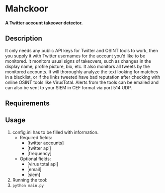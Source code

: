 # Mahckoor
#### A Twitter account takeover detector.
## Description
It only needs any public API keys for Twitter and OSINT tools to work, then you supply it with Twitter usernames for the account you’d like to be monitored.
It monitors usual signs of takeovers, such as changes in the display name, profile picture, bio, etc.
It also monitors all tweets by the monitored accounts. It will thoroughly analyze the text looking for matches in a blacklist, or if the links tweeted have bad reputation after checking with online OSINT tools like VirusTotal.
Alerts from the tools can be emailed and can also be sent to your SIEM in CEF format via port 514 UDP.
## Requirements
## Usage
1. config.ini has to be filled with information.
   - Required fields:
     - [twitter accounts]
     - [twitter api]
     - [frequency]
   - Optional fields:
     - [virus total api]
     - [email]
     - [siem]
2. Running the tool:
3. ```python main.py```

